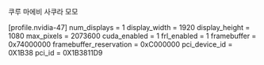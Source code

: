 쿠루 마에비
사쿠라 모모

[profile.nvidia-47]
num_displays = 1
display_width = 1920
display_height = 1080
max_pixels = 2073600
cuda_enabled = 1
frl_enabled = 1
framebuffer = 0x74000000
framebuffer_reservation = 0xC000000
pci_device_id = 0X1B38
pci_id = 0X1B3811D9